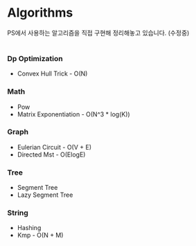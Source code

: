 # Algorithms
PS에서 사용하는 알고리즘을 직접 구현해 정리해놓고 있습니다. (수정중)
<br>
<br>
### Dp Optimization
* Convex Hull Trick - O(N)
### Math  
* Pow
* Matrix Exponentiation - O(N^3 * log(K))
### Graph  
* Eulerian Circuit - O(V + E)
* Directed Mst - O(ElogE)
### Tree  
* Segment Tree
* Lazy Segment Tree
### String
* Hashing
* Kmp - O(N + M)
